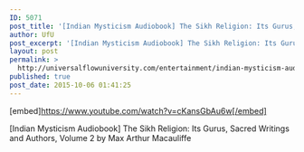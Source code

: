 ```yaml
---
ID: 5071
post_title: '[Indian Mysticism Audiobook] The Sikh Religion: Its Gurus, Sacred Writings and Authors, Volume 2'
author: UfU
post_excerpt: '[Indian Mysticism Audiobook] The Sikh Religion: Its Gurus, Sacred Writings and Authors, Volume 2 by Max Arthur Macauliffe'
layout: post
permalink: >
  http://universalflowuniversity.com/entertainment/indian-mysticism-audiobook-the-sikh-religion-its-gurus-sacred-writings-and-authors-volume-2/
published: true
post_date: 2015-10-06 01:41:25
---
```

[embed]https://www.youtube.com/watch?v=cKansGbAu6w[/embed]<br>
<p>[Indian Mysticism Audiobook] The Sikh Religion: Its Gurus, Sacred Writings and Authors, Volume 2 by Max Arthur Macauliffe</p>